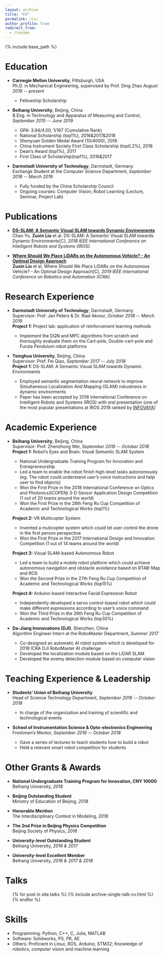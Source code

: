 ```yaml
---
layout: archive
title: "CV"
permalink: /cv/
author_profile: true
redirect_from:
  - /resume
---
```


{% include base_path %}


Education
======
* **Carnegie Mellon University**, Pittsburgh, USA  
Ph.D. in Mechanical Engineering, supervised by Prof. Ding Zhao _August 2019 -- present_
  * Fellowship Scholarship

* **Beihang University**, Beijing, China  
B.Eng. in Technology and Apparatus of Measuring and Control, _September 2015 -- June 2019_
  * GPA: 3.94/4.00, 1/167 (Cumulative Rank)
  * National Scholarship (top1%), 2016&2017&2018
  * Shenyuan Golden Medal Award (10/4000), 2018
  * China Instrument Society First Class Scholarship (top0.2%), 2018
  * Dean’s Award (top1%), 2017
  * First Class of Scholarship(top1%), 2016&2017

* **Darmstadt University of Technology**, Darmstadt, Germany  
Exchange Student at the Computer Science Department, _September 2018 -- March 2019_
  * Fully funded by the China Scholarship Council
  * Ongoing courses: Computer Vision; Robot Learning (Lecture, Seminar, Project Lab)

Publications
======
* **[DS-SLAM: A Semantic Visual SLAM towards Dynamic Environments](https://arxiv.org/abs/1809.08379)**  
Chao Yu, <b>Zuxin Liu</b> et al. DS-SLAM: A Semantic Visual SLAM towards Dynamic Environments[C], <i> 2018 IEEE International Conference on Intelligent Robots and Systems (IROS).</i>
<style> a:hover{ text-decoration:underline}</style>

* **[Where Should We Place LiDARs on the Autonomous Vehicle? - An Optimal Design Approach](https://arxiv.org/abs/1809.05845)**  
<b>Zuxin Liu</b> et al. Where Should We Place LiDARs on the Autonomous Vehicle? - An Optimal Design Approach[C], <i> 2019 IEEE International Conference on Robotics and Automation (ICRA).</i>   


Research Experience
======
* **Darmstadt University of Technology**, Darmstadt, Germany  
Supervisor: Prof. Jan Peters & Dr. Riad Akrour, _October 2018 -- March 2019_        
  **Project 1:** Project lab: application of reinforcement learning methods 
    * Implement the DQN and MPC algorithms from scratch and thoroughly evaluate them on the Cart-pole, Double-cart-pole and Furuta Pendulum robot platforms


* **Tsinghua University**, Beijing, China  
Supervisor: Prof. Fei Qiao, _September 2017 -- July 2018_    
   **Project 1:** DS-SLAM: A Semantic Visual SLAM towards Dynamic Environments 
    * Employed semantic segmentation neural network to improve Simultaneous Localization And Mapping (SLAM) robustness in dynamic environments
    * Paper has been accepted by 2018 International Conference on Intelligent Robots and Systems (IROS) with oral presentation (one of the most popular presentations at IROS 2018 ranked by [INFOVAYA](https://events.infovaya.com/))


Academic Experience
======
* **Beihang University**, Beijing, China  
Supervisor: Prof. Zhenzhong Wei, _September 2016 -- October 2018_        
  **Project 1:** Robot’s Eyes and Brain: Visual Semantic SLAM System 
    * National Undergraduate Training Program for Innovation and Entrepreneurship
    * Led a team to enable the robot finish high-level tasks autonomously (eg. The robot could understand user’s voice instructions and help user to find objects)
    * Won the First Prize in the 2018 International Conference on Optics and Photonics(ICOPEN) 3-D Sensor Application Design Competition (1 out of 20 teams around the world)
    * Won the First Prize in the 28th Feng Ru Cup Competition of Academic and Technological Works (top1%) 

  **Project 2:** VR Multicopter System
    * Invented a muticopter system which could let user control the drone in the first person perspective
    * Won the First Prize in the 2017 International Design and Innovation Competition (1 out of 14 teams around the world)

  **Project 3:** Visual SLAM-based Autonomous Robot
    * Led a team to build a mobile robot platform which could achieve autonomous navigation and obstacle avoidance based on RTAB-Map and ROS
    * Won the Second Prize in the 27th Feng Ru Cup Competition of Academic and Technological Works (top15%) 

  **Project 4:** Arduino-based Interactive Facial Expression Robot
    * Independently developed  a servo control-based robot which could make different expressions according to user’s voice command
    * Won the Third Prize in the 26th Feng Ru Cup Competition of Academic and Technological Works (top30%)

* **Da-Jiang Innnovations (DJI)**, Shenzhen, China  
Algorithm Engineer Intern at the RoboMaster Department, _Summer 2017_    
    * Co-designed an automatic AI robot system which is developed for 2018 ICRA DJI RoboMaster AI challenge
    * Developed the localization module based on the LiDAR SLAM
    * Developed the enemy detection module based on computer vision


Teaching Experience & Leadership
======
* **Students’ Union of Beihang University**  
Head of Science Technology Department, _September 2016 -- October 2018_    
    * In charge of the organization and training of scientific and technological events

* **School of Instrumentation Science & Opto-electronics Engineering**  
Freshmen’s Mentor, _September 2016 -- October 2018_    
    * Gave a series of lectures to teach students how to build a robot
    * Held a relevant smart robot competition for students

Other Grants & Awards
======
* **National Undergraduate Training Program for Innovation, CNY 10000**  
Beihang University, _2018_    

* **Beijing Outstanding Student**  
Ministry of Education of Beijing, _2018_    

* **Honorable Mention**  
The Interdisciplinary Contest in Modeling, _2018_    

* **The 2nd Prize in Beijing Physics Competition**  
Beijing Society of Physics, _2016_    

* **University-level Outstanding Student**  
Beihang University, _2016 & 2017_    

* **University-level Excellent Member**  
Beihang University, _2016 & 2017 & 2018_    

  
Talks
======
  <ul>{% for post in site.talks %}
    {% include archive-single-talk-cv.html %}
  {% endfor %}</ul>


 
Skills
======
* Programming: Python, C++, C, Julia, MATLAB
* Software: Solidworks, PS, PR, AE
* Others: Proficient in Linux, ROS, Arduino, STM32; Knowledge of robotics, computer vision and machine learning



